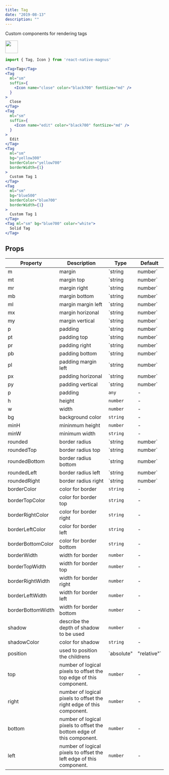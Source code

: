 ```yaml
---
title: Tag
date: "2019-08-13"
description: ""
---
```


Custom components for rendering tags

<img src="/images/docs/tag/1.png"  style="height: 40px; width: auto;" />

```jsx
import { Tag, Icon } from 'react-native-magnus'

<Tag>Tag</Tag>
<Tag
  ml="sm"
  suffix={
    <Icon name="close" color="black700" fontSize="md" />
  }
>
  Close
</Tag>
<Tag
  ml="sm"
  suffix={
    <Icon name="edit" color="black700" fontSize="md" />
  }
>
  Edit
</Tag>
<Tag
  ml="sm"
  bg="yellow300"
  borderColor="yellow700"
  borderWidth={1}
>
  Custom Tag 1
</Tag>
<Tag
  ml="sm"
  bg="blue500"
  borderColor="blue700"
  borderWidth={1}
>
  Custom Tag 1
</Tag>
<Tag ml="sm" bg="blue700" color="white">
  Solid Tag
</Tag>
```

## Props

| Property          | Description                                                           | Type                     | Default    |
| ----------------- | --------------------------------------------------------------------- | ------------------------ | ---------- |
| m                 | margin                                                                | `string | number`        | -          |
| mt                | margin top                                                            | `string | number`        | -          |
| mr                | margin right                                                          | `string | number`        | -          |
| mb                | margin bottom                                                         | `string | number`        | -          |
| ml                | margin margin left                                                    | `string | number`        | -          |
| mx                | margin horizonal                                                      | `string | number`        | -          |
| my                | margin vertical                                                       | `string | number`        | -          |
| p                 | padding                                                               | `string | number`        | -          |
| pt                | padding top                                                           | `string | number`        | -          |
| pr                | padding right                                                         | `string | number`        | -          |
| pb                | padding bottom                                                        | `string | number`        | -          |
| pl                | padding margin left                                                   | `string | number`        | -          |
| px                | padding horizonal                                                     | `string | number`        | -          |
| py                | padding vertical                                                      | `string | number`        | -          |
| p                 | padding                                                               | `any`                    | -          |
| h                 | height                                                                | `number`                 | -          |
| w                 | width                                                                 | `number`                 | -          |
| bg                | background color                                                      | `string`                 | -          |
| minH              | mininmum height                                                       | `number`                 | -          |
| minW              | minimum width                                                         | `string`                 | -          |
| rounded           | border radius                                                         | `string | number`        | `none`     |
| roundedTop        | border radius top                                                     | `string | number`        | `none`     |
| roundedBottom     | border radius bottom                                                  | `string | number`        | `none`     |
| roundedLeft       | border radius left                                                    | `string | number`        | `none`     |
| roundedRight      | border radius right                                                   | `string | number`        | `none`     |
| borderColor       | color for border                                                      | `string`                 | -          |
| borderTopColor    | color for border top                                                  | `string`                 | -          |
| borderRightColor  | color for border right                                                | `string`                 | -          |
| borderLeftColor   | color for border left                                                 | `string`                 | -          |
| borderBottomColor | color for border bottom                                               | `string`                 | -          |
| borderWidth       | width for border                                                      | `number`                 | -          |
| borderTopWidth    | width for border top                                                  | `number`                 | -          |
| borderRightWidth  | width for border right                                                | `number`                 | -          |
| borderLeftWidth   | width for border left                                                 | `number`                 | -          |
| borderBottomWidth | width for border bottom                                               | `number`                 | -          |
| shadow            | describe the depth of shadow to be used                               | `number`                 | -          |
| shadowColor       | color for shadow                                                      | `string`                 | -          |
| position          | used to position the childrens                                        | `absolute" | "relative"` | `relative` |
| top               | number of logical pixels to offset the top edge of this component.    | `number`                 | -          |
| right             | number of logical pixels to offset the right edge of this component.  | `number`                 | -          |
| bottom            | number of logical pixels to offset the bottom edge of this component. | `number`                 | -          |
| left              | number of logical pixels to offset the left edge of this component.   | `number`                 | -          |
